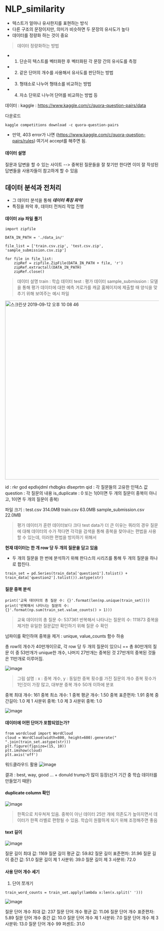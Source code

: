 # NLP_similarity

- 텍스트가 얼마나 유사한지를 표현하는 방식
- 다른 구조의 문장이지만, 의미가 비슷하면 두 문장의 유사도가 높다
- 데이터를 정량화 하는 것이 중요

> 데이터 정량화하는 방법
-	1. 단순히 텍스트를 벡터화한 후 벡터화된 각 문장 간의 유사도를 측정 
-	2. 같은 단어의 개수를 사용해서 유사도를 판단하는 방법
-	3. 형태소로 나누어 형태소를 비교하는 방법
-	4. 자소 단위로 나누어 단어를 비교하는 방법 등

데이터 : kaggle : https://www.kaggle.com/c/quora-question-pairs/data

다운로드
~~~
kaggle competitions download -c quora-question-pairs
~~~
  - 만약, 403 error가 나면 (https://www.kaggle.com/c/quora-question-pairs/rules) 여기서 accept를 해주면 됨. 
  
#### 데이터 설명
질문과 답변을 할 수 있는 사이트 --> 중복된 질문들을 잘 찾기만 한다면 이미 잘 작성된 답변들을 사용자들이 참고하게 할 수 있음

## 데이터 분석과 전처리
- 그 데이터 분석을 통해 ***데이터 특징 파악***
- 특징을 파악 후, 데이터 전처리 작업 진행

#### 데이터 zip 파일 풀기
~~~
import zipfile

DATA_IN_PATH = './data_in/'

file_list = ['train.csv.zip', 'test.csv.zip', 'sample_submission.csv.zip']

for file in file_list:
    zipRef = zipfile.ZipFile(DATA_IN_PATH + file, 'r')
    zipRef.extractall(DATA_IN_PATH)
    zipRef.close()
~~~

> 데이터 설명
> train : 학습 데이터
> test : 평가 데이터
> sample_submission : 모델을 통해 평가 데이터에 대한 예측 겨로가를 캐글 홈페이지에 제출할 때 양식을 맞추기 위해 보여주는 예시 파일

<img width="587" alt="스크린샷 2019-09-12 오후 10 08 46" src="https://user-images.githubusercontent.com/37536415/64786676-f0580380-d5a9-11e9-8fb5-681e8cef3859.png">

id : rkr god epdlxjdml rhdbgks dlseprtm
qid : 각 질문들의 고유한 인덱스 값
question : 각 질문의 내용
is_duplicate : 0 또는 1(0이면 두 개의 질문이 중복이 아니고, 1이면 두 개의 질문이 중복)

파일 크기 : 
test.csv                      314.0MB
train.csv                     63.0MB
sample_submission.csv         22.0MB

> 평가 데이터가 훈련 데이터보다 크다
> test data가 더 큰 이유는 쿼라의 경우 질문에 대해 데이터의 수가 적다면 각각을 검색을 통해 중복을 찾아내는 편법을 사용할 수 있는데, 이러한 편법을 방지하기 위해서

**현재 데이터는 한 개 row 당 두 개의 질문을 담고 있음**
- 두 개의 질문을 한 번에 분석하기 위해 판다스의 시리즈를 통해 두 개의 질문을 하나로 합친다. 
~~~
train_set = pd.Series(train_data['question1'].tolist() + train_data['question2'].tolist()).astype(str)
~~~

#### 질문 중복 분석

~~~
print('교육 데이터의 총 질문 수: {}'.format(len(np.unique(train_set))))
print('반복해서 나타나는 질문의 수: {}'.format(np.sum(train_set.value_counts() > 1)))
~~~

> 교육 데이터의 총 질문 수: 537361
> 반복해서 나타나는 질문의 수: 111873
> 중복을 제거한 유일한 질문값만 확인하기 위해 질문 수 확인

넘파이를 확인하여 중복을 제거 : unique, value_counts 함수 하숑

총 row의 개수가 40만개이므로, 각 row 당 두 개의 질문이 있으니 == 총 80만개의 질문
이 중 53만개가 unique한 개수, 나머지 27만개는 중복된 것
27만개의 중복된 것들은 11만개로 이루어짐.

![image](https://user-images.githubusercontent.com/37536415/64829343-e7e1e600-d606-11e9-8c7c-ec0c533bf3a1.png)
> 그림 설명 : x : 중복 개수, y : 동일한 중복 횟수를 가진 질문의 개수
> 중복 횟수가 1인것이 가장 많고, 대부분 중복 개수 50개 이하에 분포

중복 최대 개수: 161
중복 최소 개수: 1
중복 평균 개수: 1.50
중복 표준편차: 1.91
중복 중간길이: 1.0
제 1 사분위 중복: 1.0
제 3 사분위 중복: 1.0

![image](https://user-images.githubusercontent.com/37536415/64829422-3abb9d80-d607-11e9-89f1-a07e602d5436.png)


#### 데이터에 어떤 단어가 포함되었는가?

~~~
from wordcloud import WordCloud
cloud = WordCloud(width=800, height=600).generate(" ".join(train_set.astype(str)))
plt.figure(figsize=(15, 10))
plt.imshow(cloud)
plt.axis('off')
~~~

워드클라우드 활용
![image](https://user-images.githubusercontent.com/37536415/64830687-cbe14300-d60c-11e9-8255-ee80df56592d.png)

결과 : best, way, good ... + donuld trump가 많이 등장(선거 기간 중 학습 데이터를 만들었기 때문)

#### duplicate column 확인

![image](https://user-images.githubusercontent.com/37536415/64830729-0c40c100-d60d-11e9-8ca9-6b3e601e9075.png)

> 한쪽으로 치우쳐져 있음. 중복이 아닌 데이터 25만 개에 의존도가 높아지면서 데이터가 한쪽 라벨로 편항될 수 있음. 
> 학습이 원활하게 되기 위해 조정해주면 좋음

#### text 길이 

![image](https://user-images.githubusercontent.com/37536415/64830764-37c3ab80-d60d-11e9-897c-f98c4f9063e6.png)

질문 길이 최대 값: 1169
질문 길이 평균 값: 59.82
질문 길이 표준편차: 31.96
질문 길이 중간 값: 51.0
질문 길이 제 1 사분위: 39.0
질문 길이 제 3 사분위: 72.0

#### 사용 단어 개수 세기
1. 단어 쪼개기
~~~
train_word_counts = train_set.apply(lambda x:len(x.split(' ')))
~~~

![image](https://user-images.githubusercontent.com/37536415/64830831-8bce9000-d60d-11e9-81db-195d16b889f1.png)

질문 단어 개수 최대 값: 237
질문 단어 개수 평균 값: 11.06
질문 단어 개수 표준편차: 5.89
질문 단어 개수 중간 값: 10.0
질문 단어 개수 제 1 사분위: 7.0
질문 단어 개수 제 3 사분위: 13.0
질문 단어 개수 99 퍼센트: 31.0

